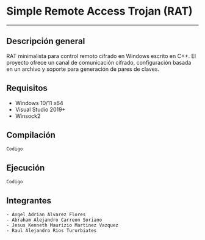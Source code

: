 # Simple Remote Access Trojan (RAT)
---
## Descripción general
RAT minimalista para control remoto cifrado en Windows escrito en C++. El proyecto ofrece un canal de comunicación cifrado, configuración basada en un archivo y soporte para generación de pares de claves.

## Requisitos
- Windows 10/11 x64
- Visual Studio 2019+
- Winsock2

## Compilación
```
Codigo
```

## Ejecución
```
Codigo
```

## Integrantes
    - Angel Adrian Alvarez Flores
    - Abraham Alejandro Carreon Soriano
    - Jesus Kenneth Maurizio Martinez Vazquez
    - Raul Alejandro Rios Tururbiates
